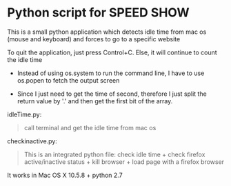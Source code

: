 Python script for SPEED SHOW
================
This is a small python application which detects idle time from mac os (mouse and keyboard) and forces to go to a specific website

To quit the application, just press Control+C. Else, it will continue to count the idle time

- Instead of using os.system to run the command line, I have to use os.popen to fetch the output screen

- Since I just need to get the time of second, therefore I just split the return value by '.' and then get the first bit of the array. 


idleTime.py: 
> call terminal and get the idle time from mac os 

checkinactive.py:
> This is an integrated python file: check idle time + check firefox active/inactive status + kill browser + load page with a firefox browser

It works in Mac OS X 10.5.8 + python 2.7

